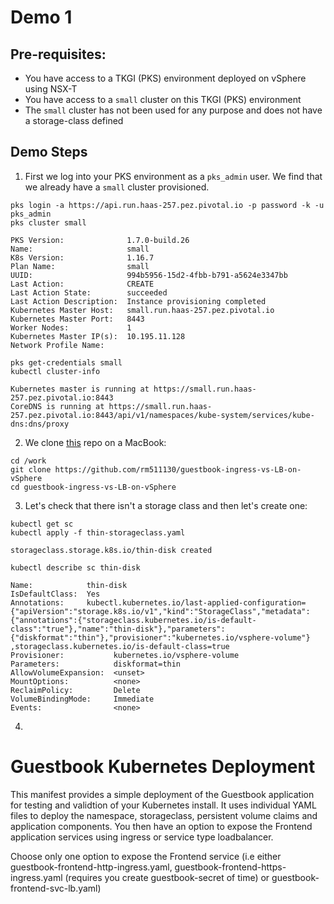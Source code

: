 # Demo 1

## Pre-requisites:

- You have access to a TKGI (PKS) environment deployed on vSphere using NSX-T
- You have access to a `small` cluster on this TKGI (PKS) environment
- The `small` cluster has not been used for any purpose and does not have a storage-class defined

## Demo Steps

1. First we log into your PKS environment as a `pks_admin` user. We find that we already have a `small` cluster provisioned.

```
pks login -a https://api.run.haas-257.pez.pivotal.io -p password -k -u pks_admin
pks cluster small
```
```
PKS Version:              1.7.0-build.26
Name:                     small
K8s Version:              1.16.7
Plan Name:                small
UUID:                     994b5956-15d2-4fbb-b791-a5624e3347bb
Last Action:              CREATE
Last Action State:        succeeded
Last Action Description:  Instance provisioning completed
Kubernetes Master Host:   small.run.haas-257.pez.pivotal.io
Kubernetes Master Port:   8443
Worker Nodes:             1
Kubernetes Master IP(s):  10.195.11.128
Network Profile Name:
```
```
pks get-credentials small
kubectl cluster-info
```
```
Kubernetes master is running at https://small.run.haas-257.pez.pivotal.io:8443
CoreDNS is running at https://small.run.haas-257.pez.pivotal.io:8443/api/v1/namespaces/kube-system/services/kube-dns:dns/proxy
```

2. We clone [this](https://github.com/rm511130/guestbook-ingress-vs-LB-on-vSphere) repo on a MacBook:

```
cd /work
git clone https://github.com/rm511130/guestbook-ingress-vs-LB-on-vSphere
cd guestbook-ingress-vs-LB-on-vSphere
```

3. Let's check that there isn't a storage class and then let's create one:

```
kubectl get sc
kubectl apply -f thin-storageclass.yaml
```
```
storageclass.storage.k8s.io/thin-disk created
```
```
kubectl describe sc thin-disk
```
```
Name:            thin-disk
IsDefaultClass:  Yes
Annotations:     kubectl.kubernetes.io/last-applied-configuration={"apiVersion":"storage.k8s.io/v1","kind":"StorageClass","metadata":{"annotations":{"storageclass.kubernetes.io/is-default-class":"true"},"name":"thin-disk"},"parameters":{"diskformat":"thin"},"provisioner":"kubernetes.io/vsphere-volume"}
,storageclass.kubernetes.io/is-default-class=true
Provisioner:           kubernetes.io/vsphere-volume
Parameters:            diskformat=thin
AllowVolumeExpansion:  <unset>
MountOptions:          <none>
ReclaimPolicy:         Delete
VolumeBindingMode:     Immediate
Events:                <none>
```

4. 



# Guestbook Kubernetes Deployment

This manifest provides a simple deployment of the Guestbook application for testing and validtion of your Kubernetes install.  It uses individual YAML files to deploy the namespace, storageclass, persistent volume claims and application components.  You then have an option to expose the Frontend application services using ingress or service type loadbalancer.  

Choose only one option to expose the Frontend service (i.e either guestbook-frontend-http-ingress.yaml, guestbook-frontend-https-ingress.yaml (requires you create guestbook-secret of time) or guestbook-frontend-svc-lb.yaml)
